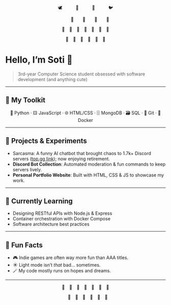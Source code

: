 <p align="center">
  🕊️   🦜   🦅   🐦
</p>
<p align="center">
    🦋  🐝  🐞  🦋
</p>
<p align="center">
  🌲 🌳 🌲 🌴 🌱 🌳 🌲
</p>
<p align="center">
  🌼 🌸 🍄 🌻 🌷 🍂
</p>

# Hello, I’m Soti 👋

> 3rd-year Computer Science student obsessed with software development (and anything cute)

---

## 🔧 My Toolkit
<p align="center">
  🐍 Python · 🟨 JavaScript · 🌐 HTML/CSS · 🗄️ MongoDB · 🗃️ SQL · 🔧 Git · 🐳 Docker
</p>

---

## 💼 Projects & Experiments
- Sarcasma: A funny AI chatbot that brought chaos to 1.7k+ Discord servers ([top.gg link](https://top.gg/bot/1096848485183127712?s=0a4cd6574a7d6)); now enjoying retirement.
- **Discord Bot Collection**: Automated moderation & fun commands to keep servers lively.
- **Personal Portfolio Website**: Built with HTML, CSS & JS to showcase my work.

---

## 🚀 Currently Learning
- Designing RESTful APIs with Node.js & Express
- Container orchestration with Docker Compose
- Software architecture best practices

---

## 🌟 Fun Facts
- 🎮 Indie games are often way more fun than AAA titles.
- ☀️ Light mode isn’t *that* bad... sometimes.
- 🪄 My code mostly runs on hopes and dreams.

---

<!-- ## 📫 Let’s Connect
- 💬 rember to add website here when ready

---
-->

<p align="center">
  🌲 🌳 🌲 🌴 🌱 🌳 🌲  
</p>
<p align="center">
   🌸 🍄 🌻 🌷 🍂 🦔
</p>
